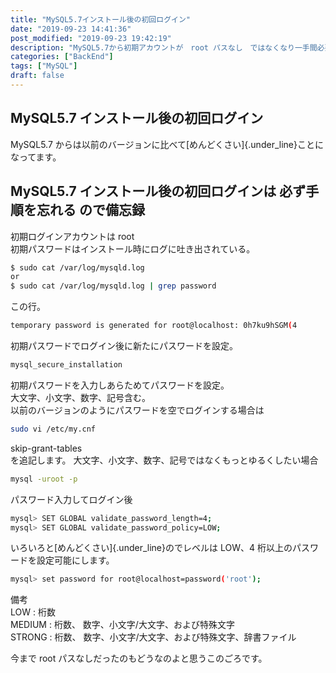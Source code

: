 ```yaml
---
title: "MySQL5.7インストール後の初回ログイン"
date: "2019-09-23 14:41:36"
post_modified: "2019-09-23 19:42:19"
description: "MySQL5.7から初期アカウントが　root パスなし　ではなくなり一手間必要。"
categories: ["BackEnd"]
tags: ["MySQL"]
draft: false
---
```


## MySQL5.7 インストール後の初回ログイン

MySQL5.7 からは以前のバージョンに比べて[めんどくさい]{.under_line}ことになってます。

## MySQL5.7 インストール後の初回ログインは **必ず手順を忘れる** ので備忘録

初期ログインアカウントは root\
初期パスワードはインストール時にログに吐き出されている。

```bash
$ sudo cat /var/log/mysqld.log
or
$ sudo cat /var/log/mysqld.log | grep password
```

この行。

```bash
temporary password is generated for root@localhost: 0h7ku9hSGM(4
```

初期パスワードでログイン後に新たにパスワードを設定。

```bash
mysql_secure_installation
```

初期パスワードを入力しあらためてパスワードを設定。\
大文字、小文字、数字、記号含む。\
以前のバージョンのようにパスワードを空でログインする場合は

```bash
sudo vi /etc/my.cnf
```

skip-grant-tables\
を追記します。
大文字、小文字、数字、記号ではなくもっとゆるくしたい場合

```bash
mysql -uroot -p
```

パスワード入力してログイン後

```bash
mysql> SET GLOBAL validate_password_length=4;
mysql> SET GLOBAL validate_password_policy=LOW;
```

いろいろと[めんどくさい]{.under_line}のでレベルは LOW、4 桁以上のパスワードを設定可能にします。

```bash
mysql> set password for root@localhost=password('root');
```

備考\
LOW : 桁数\
MEDIUM : 桁数、 数字、小文字/大文字、および特殊文字\
STRONG : 桁数、 数字、小文字/大文字、および特殊文字、辞書ファイル

今まで root パスなしだったのもどうなのよと思うこのごろです。
